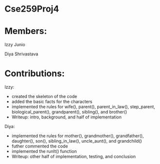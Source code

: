 # Cse259Proj4
# Members:
Izzy Junio

Diya Shrivastava

# Contributions:
Izzy:
- created the skeleton of the code
- added the basic facts for the characters
- implemented the rules for wife(), parent(), parent_in_law(), step_parent, biological_parent(), grandparent(), sibling(), and brother()
- Writeup: intro, background, and half of implementation

Diya:
- implemented the rules for mother(), grandmother(), grandfather(), daughter(), son(), sibling_in_law(), uncle_aunt(), and grandchild()
- futher commented the code
- implemented the runIt() function
- Writeup: other half of implementation, testing, and conclusion
